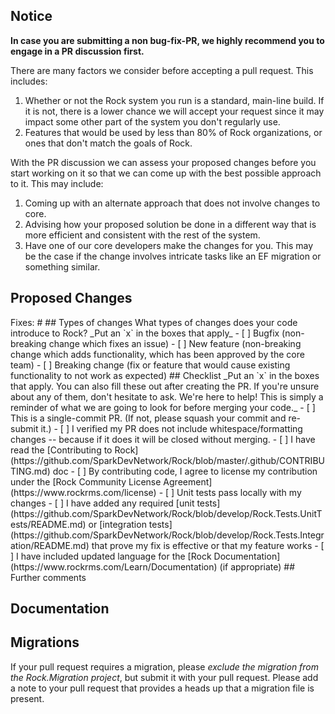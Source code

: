 
## Notice

**In case you are submitting a non bug-fix-PR, we highly recommend you to engage in a PR discussion first.**

There are many factors we consider before accepting a pull request. This includes:
1. Whether or not the Rock system you run is a standard, main-line build. If it is not, there is a lower chance we will accept your request since it may impact some other part of the system you don't regularly use.
2. Features that would be used by less than 80% of Rock organizations, or ones that don't match the goals of Rock.

With the PR discussion we can assess your proposed changes before you start working on it so that we can come up with the best possible approach to it. This may include:
1. Coming up with an alternate approach that does not involve changes to core.
2. Advising how your proposed solution be done in a different way that is more efficient and consistent with the rest of the system.
3. Have one of our core developers make the changes for you. This may be the case if the change involves intricate tasks like an EF migration or something similar.


## Proposed Changes

<!--
Describe the big picture of your changes here to communicate to the maintainers why we should accept this pull request. If it fixes a bug or resolves a feature request, be sure to link to that issue.

Please include screenshots if your pull request either alters existing UI or provides new UI. Arrows and labels are helpful.
--!>

Fixes: #

## Types of changes

What types of changes does your code introduce to Rock?
_Put an `x` in the boxes that apply_

- [ ] Bugfix (non-breaking change which fixes an issue)
- [ ] New feature (non-breaking change which adds functionality, which has been approved by the core team)
- [ ] Breaking change (fix or feature that would cause existing functionality to not work as expected)

## Checklist

_Put an `x` in the boxes that apply. You can also fill these out after creating the PR. If you're unsure about any of them, don't hesitate to ask. We're here to help! This is simply a reminder of what we are going to look for before merging your code._

- [ ] This is a single-commit PR. (If not, please squash your commit and re-submit it.)
- [ ] I verified my PR does not include whitespace/formatting changes -- because if it does it will be closed without merging.	
- [ ] I have read the [Contributing to Rock](https://github.com/SparkDevNetwork/Rock/blob/master/.github/CONTRIBUTING.md) doc
- [ ] By contributing code, I agree to license my contribution under the [Rock Community License Agreement](https://www.rockrms.com/license)
- [ ] Unit tests pass locally with my changes
- [ ] I have added any required [unit tests](https://github.com/SparkDevNetwork/Rock/blob/develop/Rock.Tests.UnitTests/README.md) or [integration tests](https://github.com/SparkDevNetwork/Rock/blob/develop/Rock.Tests.Integration/README.md) that prove my fix is effective or that my feature works
- [ ] I have included updated language for the [Rock Documentation](https://www.rockrms.com/Learn/Documentation) (if appropriate)

## Further comments
<!--
If this is a relatively large or complex change, kick off the discussion by explaining why you chose the solution you did and what alternatives you considered, etc...
-->

## Documentation
<!--
If your change effects the UI or needs to be documented in one of the existing docs http://www.rockrms.com/Learn/Documentation, please provide the brief write-up here.
-->

## Migrations
If your pull request requires a migration, please *exclude the migration from the Rock.Migration project*, but submit it with your pull request. Please add a note to your pull request that provides a heads up that a migration file is present.
